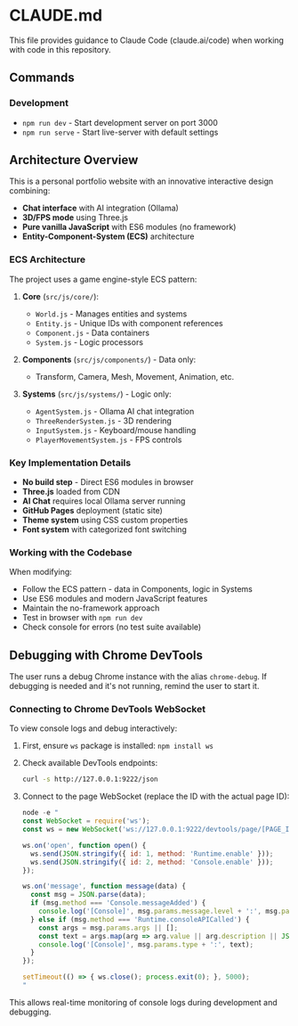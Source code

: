 # CLAUDE.md

This file provides guidance to Claude Code (claude.ai/code) when working with code in this repository.

## Commands

### Development
- `npm run dev` - Start development server on port 3000
- `npm run serve` - Start live-server with default settings

## Architecture Overview

This is a personal portfolio website with an innovative interactive design combining:
- **Chat interface** with AI integration (Ollama)
- **3D/FPS mode** using Three.js
- **Pure vanilla JavaScript** with ES6 modules (no framework)
- **Entity-Component-System (ECS)** architecture

### ECS Architecture

The project uses a game engine-style ECS pattern:

1. **Core** (`src/js/core/`):
   - `World.js` - Manages entities and systems
   - `Entity.js` - Unique IDs with component references
   - `Component.js` - Data containers
   - `System.js` - Logic processors

2. **Components** (`src/js/components/`) - Data only:
   - Transform, Camera, Mesh, Movement, Animation, etc.

3. **Systems** (`src/js/systems/`) - Logic only:
   - `AgentSystem.js` - Ollama AI chat integration
   - `ThreeRenderSystem.js` - 3D rendering
   - `InputSystem.js` - Keyboard/mouse handling
   - `PlayerMovementSystem.js` - FPS controls

### Key Implementation Details

- **No build step** - Direct ES6 modules in browser
- **Three.js** loaded from CDN
- **AI Chat** requires local Ollama server running
- **GitHub Pages** deployment (static site)
- **Theme system** using CSS custom properties
- **Font system** with categorized font switching

### Working with the Codebase

When modifying:
- Follow the ECS pattern - data in Components, logic in Systems
- Use ES6 modules and modern JavaScript features
- Maintain the no-framework approach
- Test in browser with `npm run dev`
- Check console for errors (no test suite available)

## Debugging with Chrome DevTools

The user runs a debug Chrome instance with the alias `chrome-debug`. If debugging is needed and it's not running, remind the user to start it.

### Connecting to Chrome DevTools WebSocket

To view console logs and debug interactively:

1. First, ensure `ws` package is installed: `npm install ws`

2. Check available DevTools endpoints:
   ```bash
   curl -s http://127.0.0.1:9222/json
   ```

3. Connect to the page WebSocket (replace the ID with the actual page ID):
   ```javascript
   node -e "
   const WebSocket = require('ws');
   const ws = new WebSocket('ws://127.0.0.1:9222/devtools/page/[PAGE_ID]');
   
   ws.on('open', function open() {
     ws.send(JSON.stringify({ id: 1, method: 'Runtime.enable' }));
     ws.send(JSON.stringify({ id: 2, method: 'Console.enable' }));
   });
   
   ws.on('message', function message(data) {
     const msg = JSON.parse(data);
     if (msg.method === 'Console.messageAdded') {
       console.log('[Console]', msg.params.message.level + ':', msg.params.message.text);
     } else if (msg.method === 'Runtime.consoleAPICalled') {
       const args = msg.params.args || [];
       const text = args.map(arg => arg.value || arg.description || JSON.stringify(arg)).join(' ');
       console.log('[Console]', msg.params.type + ':', text);
     }
   });
   
   setTimeout(() => { ws.close(); process.exit(0); }, 5000);
   "
   ```

This allows real-time monitoring of console logs during development and debugging.